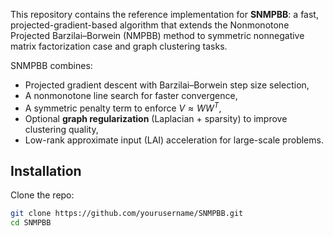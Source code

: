 This repository contains the reference implementation for **SNMPBB**: a fast, projected-gradient-based algorithm that extends the Nonmonotone Projected Barzilai–Borwein (NMPBB) method to symmetric nonnegative matrix factorization case and graph clustering tasks.

SNMPBB combines:
- Projected gradient descent with Barzilai–Borwein step size selection,
- A nonmonotone line search for faster convergence,
- A symmetric penalty term to enforce $V ≈ WW^T$,
- Optional **graph regularization** (Laplacian + sparsity) to improve clustering quality,
- Low-rank approximate input (LAI) acceleration for large-scale problems.

## Installation

Clone the repo:

```bash
git clone https://github.com/yourusername/SNMPBB.git
cd SNMPBB
```
